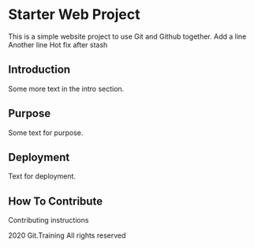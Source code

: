 # Starter Web Project
This is a simple website project to use Git and Github together.
Add a line
Another line
Hot fix after stash
## Introduction
Some more text in the intro section.
## Purpose
Some text for purpose.
## Deployment
Text for deployment.
## How To Contribute
Contributing instructions

2020 Git.Training All rights reserved
